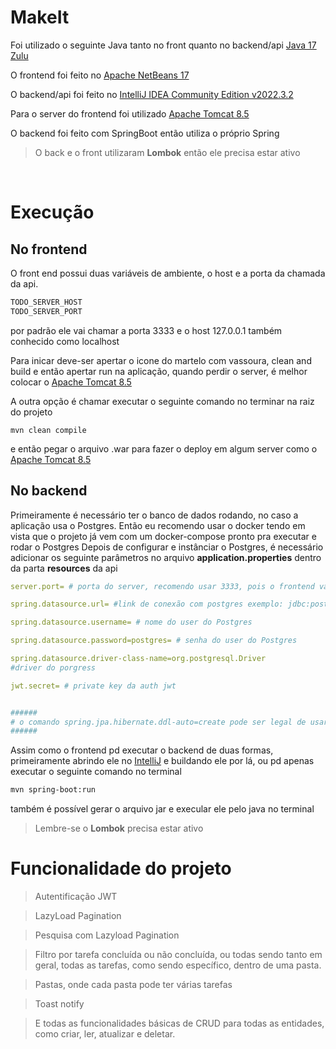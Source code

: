 # MakeIt
Foi utilizado o seguinte Java tanto no front quanto no backend/api [Java 17 Zulu](https://www.azul.com/downloads-new/?version=java-17-lts&os=windows&architecture=x86-64-bit&package=jdk#zulu)

O frontend foi feito no [Apache NetBeans 17](https://netbeans.apache.org/download/nb17/)

O backend/api foi feito no [IntelliJ IDEA Community Edition v2022.3.2](https://www.jetbrains.com/idea/download/#section=windows)

Para o server do frontend foi utilizado [Apache Tomcat 8.5](https://tomcat.apache.org/download-80.cgi)

O backend foi feito com SpringBoot então utiliza o próprio Spring
> O back e o front utilizaram **Lombok** então ele precisa estar ativo

</br>

# Execução
## No frontend

O front end possui duas variáveis de ambiente, o host e a porta da chamada da api.

```sh
TODO_SERVER_HOST
TODO_SERVER_PORT
```
por padrão ele vai chamar a porta 3333 e o host 127.0.0.1 também conhecido como localhost

Para inicar deve-ser apertar o icone do martelo com vassoura, clean and build e então apertar run na aplicação, quando perdir o server, é melhor colocar o [Apache Tomcat 8.5](https://tomcat.apache.org/download-80.cgi)

A outra opção é chamar executar o seguinte comando no terminar na raiz do projeto
```
mvn clean compile
```
e então pegar o arquivo .war para fazer o deploy em algum server como o [Apache Tomcat 8.5](https://tomcat.apache.org/download-80.cgi)

## No backend
Primeiramente é necessário ter o banco de dados rodando, no caso a aplicação usa o Postgres. Então eu recomendo usar o docker tendo em vista que o projeto já vem com um docker-compose pronto pra executar e rodar o Postgres
Depois de configurar e instânciar o Postgres, é necessário adicionar os seguinte parâmetros no arquivo **application.properties** dentro da parta **resources** da api
```yaml
server.port= # porta do server, recomendo usar 3333, pois o frontend vai chamar 3333 por padrão, mas pode usar env aqui também

spring.datasource.url= #link de conexão com postgres exemplo: jdbc:postgresql://localhost:5432/postgres

spring.datasource.username= # nome do user do Postgres

spring.datasource.password=postgres= # senha do user do Postgres

spring.datasource.driver-class-name=org.postgresql.Driver
#driver do porgress

jwt.secret= # private key da auth jwt


######
# o comando spring.jpa.hibernate.ddl-auto=create pode ser legal de usar na primeira vez que for rodar, pois ele criar todas as tabelas do banco de dados, mas não esquecer de tirar logo em seguida
######
```
Assim como o frontend pd executar o backend de duas formas, primeiramente abrindo ele no [IntelliJ](https://www.jetbrains.com/idea/download/#section=windows) e buildando ele por lá, ou pd apenas executar o seguinte comando no terminal
```sh
mvn spring-boot:run
```
também é possível gerar o arquivo jar e execular ele pelo java no terminal
> Lembre-se o **Lombok** precisa estar ativo


# Funcionalidade do projeto
> Autentificação JWT

> LazyLoad Pagination

> Pesquisa com Lazyload Pagination

> Filtro por tarefa concluída ou não concluída, ou todas sendo tanto em geral, todas as tarefas, como sendo específico, dentro de uma pasta.

> Pastas, onde cada pasta pode ter várias tarefas

> Toast notify

> E todas as funcionalidades básicas de CRUD para todas as entidades, como criar, ler, atualizar e deletar.